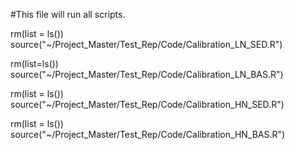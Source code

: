 #This file will run all scripts. 

rm(list = ls())
source("~/Project_Master/Test_Rep/Code/Calibration_LN_SED.R")

rm(list=ls())
source("~/Project_Master/Test_Rep/Code/Calibration_LN_BAS.R")

rm(list = ls())
source("~/Project_Master/Test_Rep/Code/Calibration_HN_SED.R")

rm(list = ls())
source("~/Project_Master/Test_Rep/Code/Calibration_HN_BAS.R")